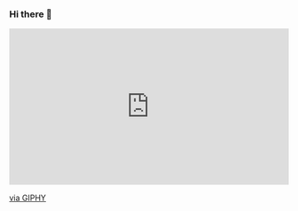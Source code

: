### Hi there 👋
<div style="width:100%;height:0;padding-bottom:56%;position:relative;"><iframe src="https://giphy.com/embed/z7wIVXPnpm1DiJDdsU" width="100%" height="100%" style="position:absolute" frameBorder="0" class="giphy-embed" allowFullScreen></iframe></div><p><a href="https://giphy.com/gifs/xbox-game-xbox-series-x-s-z7wIVXPnpm1DiJDdsU">via GIPHY</a></p>
<!--
**Asio42/Asio42** is a ✨ _special_ ✨ repository because its `README.md` (this file) appears on your GitHub profile.

Here are some ideas to get you started:

- 🔭 I’m currently working on ...
- 🌱 I’m currently learning ...
- 👯 I’m looking to collaborate on ...
- 🤔 I’m looking for help with ...
- 💬 Ask me about ...
- 📫 How to reach me: ...
- 😄 Pronouns: ...
- ⚡ Fun fact: ...
-->

